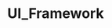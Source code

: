 ---
layout: list
title:  UI_Framework
slug:   uiframework
description: >
  UI 프레임워크에대한 기술을 블로깅 합니다. Vue.js React.js Svelte.js 를 목표로 삼고 있습니다.
---